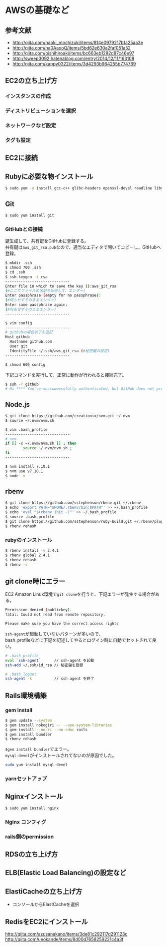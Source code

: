 # AWSの基礎など
## 参考文献
- http://qiita.com/naoki_mochizuki/items/814e0979217b1a25aa3e
- http://qiita.com/na0AaooQ/items/5bd62e630a2faf051a52
- http://qiita.com/oishihiroaki/items/bc663eb1282d87c46e97
- http://sweep3092.hatenablog.com/entry/2014/12/11/163108
- http://qiita.com/kappy0322/items/3d4293b964255b774769

## EC2の立ち上げ方
### インスタンスの作成
### ディストリビューションを選択
### ネットワークなど設定
### タグも設定

## EC2に接続

## Rubyに必要な物インストール
```bash
$ sudo yum -y install gcc-c++ glibc-headers openssl-devel readline libyaml-devel readline-devel zlib zlib-devel libffi-devel libxml2 libxslt libxml2-devel libxslt-devel sqlite-devel
```

## Git
```bash
$ sudo yum install git
```

### GitHubとの接続
鍵生成して、共有鍵をGitHubに登録する。  
共有鍵は`aws_git_rsa.pub`なので、適当なエディタで開いてコピーし、GitHubへ登録。  
```bash
$ mkdir .ssh
$ chmod 700 .ssh
$ cd .ssh
$ ssh-keygen -t rsa
-----------------------------
Enter file in which to save the key ():aws_git_rsa 
(#ここでファイルの名前を記述して、エンター)
Enter passphrase (empty for no passphrase): 
(#何もせずそのままエンター)
Enter same passphrase again: 
(#何もせずそのままエンター)
-----------------------------

$ vim config
-----------------------------
# githubの場合以下を追記
Host github
  Hostname github.com
  User git
  IdentityFile ~/.ssh/aws_git_rsa (#秘密鍵の設定)
-----------------------------

$ chmod 600 config
```

下記コマンドを実行して、正常に動作が行われると接続完了。  
```bash
$ ssh -T github
# Hi **** You've succwwwessfully authenticated, but GitHub does not provide shell access.
```

## Node.js
```bash
$ git clone https://github.com/creationix/nvm.git ~/.nvm
$ source ~/.nvm/nvm.sh
```

```bash
$ vim .bash_profile
-----------------------------
# nvm
if [[ -s ~/.nvm/nvm.sh ]] ; then
        source ~/.nvm/nvm.sh ;
fi
-----------------------------
```

```bash
$ nvm install 7.10.1
$ nvm use v7.10.1
$ node -v
```


## rbenv
```bash
$ git clone https://github.com/sstephenson/rbenv.git ~/.rbenv
$ echo 'export PATH="$HOME/.rbenv/bin:$PATH"' >> ~/.bash_profile
$ echo 'eval "$(rbenv init -)"' >> ~/.bash_profile
$ source .bash_profile
$ git clone https://github.com/sstephenson/ruby-build.git ~/.rbenv/plugins/ruby-build
$ rbenv rehash
```

### rubyのインストール
```bash
$ rbenv install -v 2.4.1
$ rbenv global 2.4.1
$ rbenv rehash
$ rbenv -v
```


## git clone時にエラー
EC2 Amazon Linux環境で`git clone`を行うと、下記エラーが発生する場合がある。  
```bash
Permission denied (publickey).
fatal: Could not read from remote repository.

Please make sure you have the correct access rights
```
`ssh-agent`が起動していないパターンが多いので、  
bash_profileなどに下記を記述してやるとログイン時に自動でセットされて良い。  

```bash
# .bash_profile
eval `ssh-agent`      // ssh-agent を起動
ssh-add ~/.ssh/id_rsa // 秘密鍵を登録

# .bash_logout
ssh-agent -k          // ssh-agent を終了
```

## Rails環境構築
### gem install
```bash
$ gem update --system
$ gem install nokogiri -- --use-system-libraries
$ gem install --no-ri --no-rdoc rails
$ gem install bundler
$ rbenv rehash
```

`$gem install bundler`でエラー。  
`mysql-devel`がインストールされてないのが原因でした。

```bash
sudo yum install mysql-devel
```

### yarnセットアップ

## Nginxインストール
```bash
$ sudo yum install nginx
```
### Nginx コンフィグ
### rails側のpermission

## RDSの立ち上げ方

## ELB(Elastic Load Balancing)の設定など
## ElastiCacheの立ち上げ方
- コンソールからElastCacheを選択
## RedisをEC2にインストール
http://qiita.com/azusanakano/items/3de81c292117d291123c
http://qiita.com/ueokande/items/8d00d7658259221c4a3f
